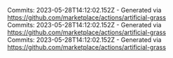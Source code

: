 Commits: 2023-05-28T14:12:02.152Z - Generated via https://github.com/marketplace/actions/artificial-grass
<br>
Commits: 2023-05-28T14:12:02.152Z - Generated via https://github.com/marketplace/actions/artificial-grass
<br>
Commits: 2023-05-28T14:12:02.152Z - Generated via https://github.com/marketplace/actions/artificial-grass
<br>

